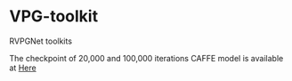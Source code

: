 # VPG-toolkit

RVPGNet toolkits

The checkpoint of 20,000 and 100,000 iterations CAFFE model is available at [Here](https://entuedu-my.sharepoint.com/:f:/g/personal/ztian002_e_ntu_edu_sg/EqjdoXMf9GxMgBevmzHDOxEBGKncTUDeXc6gOqrNPtRIgw?e=Fjz3qs)

